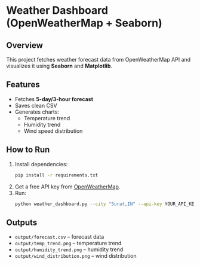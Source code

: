 # Weather Dashboard (OpenWeatherMap + Seaborn)

## Overview
This project fetches weather forecast data from OpenWeatherMap API and visualizes it using **Seaborn** and **Matplotlib**.

## Features
- Fetches **5-day/3-hour forecast**
- Saves clean CSV
- Generates charts:
  - Temperature trend
  - Humidity trend
  - Wind speed distribution

## How to Run
1. Install dependencies:
   ```bash
   pip install -r requirements.txt
   ```
2. Get a free API key from [OpenWeatherMap](https://openweathermap.org/).
3. Run:
   ```bash
   python weather_dashboard.py --city "Surat,IN" --api-key YOUR_API_KEY
   ```

## Outputs
- `output/forecast.csv` – forecast data
- `output/temp_trend.png` – temperature trend
- `output/humidity_trend.png` – humidity trend
- `output/wind_distribution.png` – wind distribution


